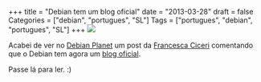 +++
title = "Debian tem um blog oficial"
date = "2013-03-28"
draft = false
Categories = ["debian", "portugues", "SL"]
Tags = ["portugues", "debian", "portugues", "SL"]
+++
![](/images/challenge.jpg)

Acabei de ver no [Debian Planet](http://planet.debian.org/) um post da
[Francesca Ciceri](http://blog.zouish.org/) comentando que o Debian tem
agora um [blog oficial](http://bits.debian.org/).

Passe lá para ler. :)
